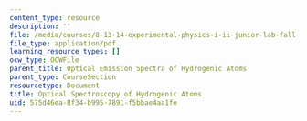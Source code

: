 ```yaml
---
content_type: resource
description: ''
file: /media/courses/8-13-14-experimental-physics-i-ii-junior-lab-fall-2016-spring-2017/575d46ea8f34b9957891f5bbae4aa1fe_MIT8_13-14F16-S17exp17.pdf
file_type: application/pdf
learning_resource_types: []
ocw_type: OCWFile
parent_title: Optical Emission Spectra of Hydrogenic Atoms
parent_type: CourseSection
resourcetype: Document
title: Optical Spectroscopy of Hydrogenic Atoms
uid: 575d46ea-8f34-b995-7891-f5bbae4aa1fe
---
```

